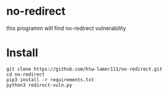 # no-redirect
this programm will find no-redirect vulnerability
# Install
```
git clone https://github.com/htw-lamer111/no-redirect.git
cd no-redirect
pip3 install -r requirements.txt
python3 redirect-vuln.py
```
